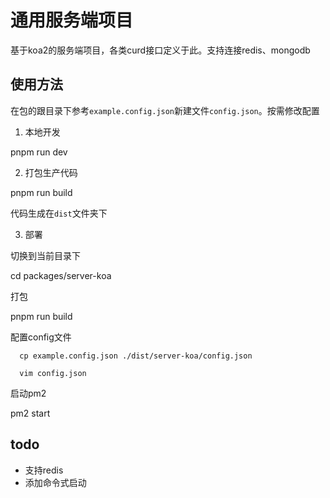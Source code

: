 # 通用服务端项目

基于koa2的服务端项目，各类curd接口定义于此。支持连接redis、mongodb

## 使用方法

在包的跟目录下参考`example.config.json`新建文件`config.json`。按需修改配置

1. 本地开发

pnpm run dev

2. 打包生产代码

pnpm run build

代码生成在`dist`文件夹下

3. 部署

切换到当前目录下

  cd packages/server-koa

打包

pnpm run build

配置config文件

```shell
  cp example.config.json ./dist/server-koa/config.json

  vim config.json
```

启动pm2

  pm2 start


## todo

* 支持redis
* 添加命令式启动